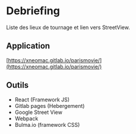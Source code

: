 # Debriefing

Liste des lieux de tournage et lien vers StreetView.

## Application

[https://xneomac.gitlab.io/parismovie/](https://xneomac.gitlab.io/parismovie/)

## Outils

- React (Framework JS)
- Gitlab pages (Hebergement)
- Google Street View
- Webpack
- Bulma.io (framework CSS)
